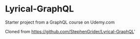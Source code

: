 # Lyrical-GraphQL
Starter project from a GraphQL course on Udemy.com

Cloned from https://github.com/StephenGrider/Lyrical-GraphQL'

